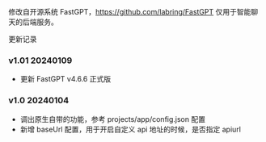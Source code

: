 修改自开源系统 FastGPT，https://github.com/labring/FastGPT
仅用于智能聊天的后端服务。


更新记录
### v1.01 20240109
* 更新 FastGPT v4.6.6 正式版
   
### v1.0 20240104
* 调出原生自带的功能，参考 projects/app/config.json 配置
* 新增 baseUrl 配置，用于开启自定义 api 地址的时候，是否指定 apiurl